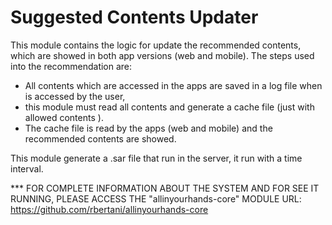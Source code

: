 Suggested Contents Updater
========

 This module contains the logic for update the recommended contents, which are showed in both app versions (web and mobile). The steps used into the recommendation are:
  - All  contents which are accessed in the apps are saved in a log file when is accessed by the user, 
  - this module must read all contents and generate a cache file (just with allowed contents ). 
  - The cache file is read by the apps (web and mobile) and the recommended contents are showed.  
  
 This module generate a .sar file that run in the server,  it run with a time interval.
 
 
 
 *** FOR COMPLETE INFORMATION ABOUT THE SYSTEM AND FOR SEE IT RUNNING, PLEASE ACCESS THE "allinyourhands-core" MODULE URL:
https://github.com/rbertani/allinyourhands-core
